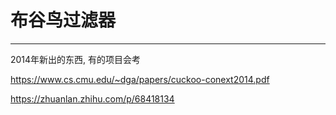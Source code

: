 # 布谷鸟过滤器

---

2014年新出的东西, 有的项目会考

https://www.cs.cmu.edu/~dga/papers/cuckoo-conext2014.pdf

https://zhuanlan.zhihu.com/p/68418134

